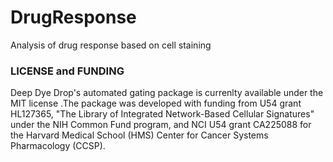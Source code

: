 # DrugResponse
Analysis of drug response based on cell staining


### LICENSE and FUNDING
Deep Dye Drop's automated gating package is currenlty available under the MIT license .The package was developed with funding from U54 grant HL127365, "The Library of Integrated Network-Based Cellular Signatures" under the NIH Common Fund program, and NCI U54 grant CA225088 for the Harvard Medical School (HMS) Center for Cancer Systems Pharmacology (CCSP).
